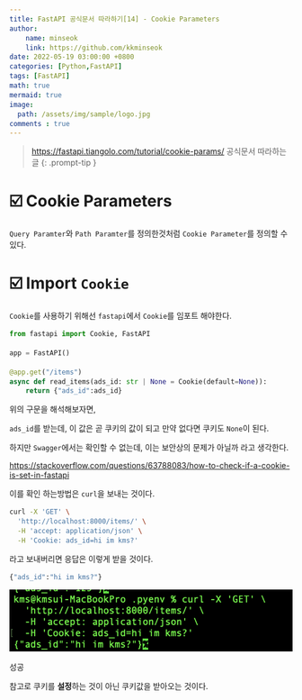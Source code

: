 ```yaml
---
title: FastAPI 공식문서 따라하기[14] - Cookie Parameters
author: 
    name: minseok
    link: https://github.com/kkminseok
date: 2022-05-19 03:00:00 +0800
categories: [Python,FastAPI]
tags: [FastAPI]
math: true
mermaid: true
image: 
  path: /assets/img/sample/logo.jpg
comments : true
---
```



> <https://fastapi.tiangolo.com/tutorial/cookie-params/> 공식문서 따라하는 글
{: .prompt-tip }

# ☑️ Cookie Parameters

`Query Paramter`와 `Path Paramter`를 정의한것처럼 `Cookie Parameter`를 정의할 수 있다.

# ☑️ Import `Cookie`

`Cookie`를 사용하기 위해선 `fastapi`에서 `Cookie`를 임포트 해야한다.

```python
from fastapi import Cookie, FastAPI

app = FastAPI()

@app.get("/items")
async def read_items(ads_id: str | None = Cookie(default=None)):
    return {"ads_id":ads_id}

```

위의 구문을 해석해보자면, 

`ads_id`를 받는데, 이 값은 곧 쿠키의 값이 되고 만약 없다면 쿠키도 `None`이 된다. 

하지만 `Swagger`에서는 확인할 수 없는데, 이는 보안상의 문제가 아닐까 라고 생각한다.

<https://stackoverflow.com/questions/63788083/how-to-check-if-a-cookie-is-set-in-fastapi>

이를 확인 하는방법은 `curl`을 보내는 것이다.

```bash
curl -X 'GET' \
  'http://localhost:8000/items/' \
  -H 'accept: application/json' \
  -H 'Cookie: ads_id=hi im kms?'
```

라고 보내버리면 응답은 이렇게 받을 것이다.

```bash
{"ads_id":"hi im kms?"}
```

![](../assets/img/fastapi_post/13_Cookie.png)

성공

참고로 쿠키를 **설정**하는 것이 아닌 쿠키값을 받아오는 것이다. 

